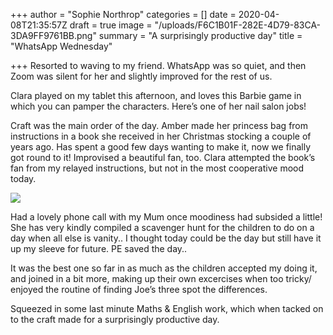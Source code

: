 +++
author = "Sophie Northrop"
categories = []
date = 2020-04-08T21:35:57Z
draft = true
image = "/uploads/F6C1B01F-282E-4D79-83CA-3DA9FF9761BB.png"
summary = "A surprisingly productive day"
title = "WhatsApp Wednesday"

+++
Resorted to waving to my friend. WhatsApp was so quiet, and then Zoom was silent for her and slightly improved for the rest of us.

Clara played on my tablet this afternoon, and loves this Barbie game in which you can pamper the characters. Here’s one of her nail salon jobs!

Craft was the main order of the day. Amber made her princess bag from instructions in a book she received in her Christmas stocking a couple of years ago. Has spent a good few days wanting to make it, now we finally got round to it! Improvised a beautiful fan, too. Clara attempted the book’s fan from my relayed instructions, but not in the most cooperative mood today.

![](/uploads/E877DCAE-9068-43E0-98F0-73641071690D.jpeg)

Had a lovely phone call with my Mum once moodiness had subsided a little! She has very kindly compiled a scavenger hunt for the children to do on a day when all else is vanity.. I thought today could be the day but still have it up my sleeve for future. PE saved the day..

It was the best one so far in as much as the children accepted my doing it, and joined in a bit more, making up their own excercises when too tricky/ enjoyed the routine of finding Joe’s three spot the differences.

Squeezed in some last minute Maths & English work, which when tacked on to the craft made for a surprisingly productive day.